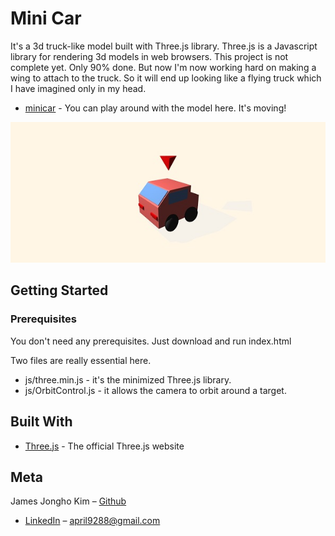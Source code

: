 # Mini Car

It's a 3d truck-like model built with Three.js library. Three.js is a Javascript library for rendering 3d models in web browsers. This project is not complete yet. Only 90% done. But now I'm now working hard on making a wing to attach to the truck. So it will end up looking like a flying truck which I have imagined only in my head.

* [minicar](https://april9288.github.io/MiniCar/) - You can play around with the model here. It's moving!

![](minicar.jpg)

## Getting Started

### Prerequisites

You don't need any prerequisites. Just download and run index.html

Two files are really essential here. 

* js/three.min.js - it's the minimized Three.js library.
* js/OrbitControl.js - it allows the camera to orbit around a target.

## Built With

* [Three.js](https://threejs.org/) - The official Three.js website

## Meta

James Jongho Kim 
– [Github](https://github.com/april9288) 
- [LinkedIn](https://www.linkedin.com/in/jongho-kim-b05618170/)
– april9288@gmail.com
